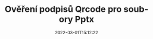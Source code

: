 ---
############################# Static ############################
layout: "auto-gen-signature"
date: 2022-03-01T15:12:22
draft: false
operation: Verify
signaturetype: Qrcode
fileformat: Pptx
productName: Java
lang: cs
productCode: java
otherformats: pdf doc docx docm dot dotm dotx odt ott rtf xls xlsx xlsm xlsb csv ods ots xltx xltm ppt pptx pps ppsx odp otp potx potm pptm ppsm png jpg bmp gif tiff svg webp wmf
breadcrumb: Put Qrcode signature on Pptx for Java

############################# Head ############################
head_title: "Ověření podpisů Qrcode pro soubory Pptx prostřednictvím Java"
head_description: "Použijte pouze několik řádků kódu Java k ověření dokumentů Pptx a jejich podpisů Qrcode."

############################# Header ############################
title: "Ověření podpisů Qrcode pro soubory Pptx"
description: "API pro Java poskytuje příležitost ověřit podpisy Qrcode v dokumentech Pptx. Ověření elektronických podpisů ve vašich dokumentech Pptx může být provedeno rychle a snadno."
bg_image: "https://cms.admin.containerize.com/templates/aspose/App_Themes/V3/images/bg/header1.png"
bg_overlay: false
button:
    enable: true

############################# SubMenu ############################
submenu:
    enable: true

    left:
        img_alt: "GroupDocs.Signature for Java"
        image: "https://cms.admin.containerize.com/templates/groupdocs/images/product-logos/90x90-noborder/groupdocs-signature-java.png"
        product: "GroupDocs.Signature"
        platform: "Java"



############################# About ############################
about:
    enable: true
    title: "Objevte nové funkce API GroupDocs.Signature for Java"
    content: |
        [GroupDocs.Signature for Java](https://products.groupdocs.com/signature/java/) API poskytuje širokou škálu způsobů zpracování mnoha formátů dokumentů pomocí elektronických podpisů. Je podporováno mnoho typů digitálních podpisů, jako jsou texty, obrázky, digitální certifikáty, čárové kódy, QR kódy, razítka nebo metadata. Zákazníci mohou přidávat, odstraňovat, upravovat, ověřovat nebo prohledávat digitální podpisy v souborech PDF, dokumentech MS Word, sešitech MS Excel, prezentacích MS PowerPoint, souborech Adobe Photoshop a různých formátech obrázků. K dispozici je úžasný počet dalších funkcí a nastavení.
    

############################# Steps ############################
steps:
    enable: true
    title_left: "Jak ověřit podpisy Qrcode ve vašem dokumentu Pptx"
    content_left: |
        [GroupDocs.Signature for Java](https://products.groupdocs.com/signature/java/) obsahuje užitečné funkce, jako je ověřování podpisů Qrcode umístěných v dokumentech Pptx. Využijte tuto příležitost bez implementace dalšího kódu.
        
        * Nejprve vytvořte instanci třídy Signature poskytující jako parametr konstruktoru cestu k dokumentu, který má být ověřen.
        * Za druhé, vytvořte nový objekt VerifyOptions a nastavte všechny požadované vlastnosti.
        * Nakonec vyvolejte metodu Verify objektu Signature předávající instanci VerifyOptions.
        * Poté zpracujte výsledky ověření.

    title_right: "Požadavky na systém"
    content_right: |
        GroupDocs.Signature for Java jsou podporovány na všech hlavních platformách a operačních systémech. Před spuštěním níže uvedeného kódu se prosím ujistěte, že máte ve svém systému nainstalovány následující předpoklady.

        * Operační systémy: Microsoft Windows, Linux, MacOS
        * Vývojová prostředí: NetBeans, Intellij IDEA, Eclipse, etc.
        * Java runtime: J2SE 6.0 and above
        * Stáhněte si nejnovější verzi GroupDocs.Signature for Java z [Maven](https://repository.groupdocs.com/webapp/#/artifacts/browse/tree/General/repo/com/groupdocs/groupdocs-signature)
         
    code: |
        ```java    
                
        // Set up input Pptx file
        String filePath = "input.pptx";

        // Instantiate Signature for input file
        Signature signature = new Signature(filePath);

        //Provide verification options
        QrCodeVerifyOptions options = new QrCodeVerifyOptions();

        // process only first page
        options.setPagesSetup(new PagesSetup());
        options.setPageNumber(1);
        options.setAllPages(false);
        // specify text match type
        options.setMatchType(TextMatchType.StartsWith);
        // specify text pattern to search
        options.setText("QrCode text");
                            
        // Verify document signatures
        VerificationResult result = signature.verify(options);

        //process result
        if (result.isValid())
        {
            //..
        }

        ```

############################# Demos ############################
demos:
    enable: true
    title: "Podepisování pomocí Qrcode podpisů Živá ukázka"
    content: |
       Přidejte různé elektronické podpisy do souboru Pptx právě teď na webu [GroupDocs.Signature App](https://products.groupdocs.app/signature/family).          

############################# More Formats ############################
more_formats:
    enable: true
    title: "Ověřte další podpisy Qrcode pomocí Java"
    content: |
        "Ověřování elektronických podpisů umístěných v různých dokumentech. Zkontrolujte kvalitu podpisů v oblíbených formátech souborů, jak je uvedeno níže."
    format: 
       
       
back_to_top:
    enable: true
---